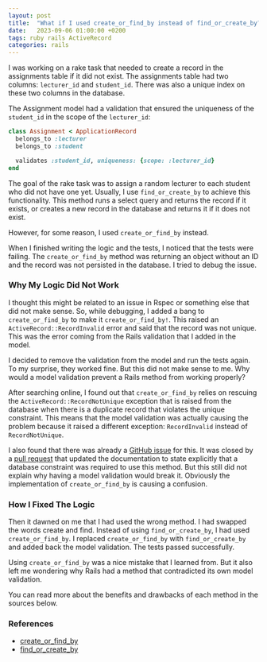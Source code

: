 ```yaml
---
layout: post
title:  "What if I used create_or_find_by instead of find_or_create_by?"
date:   2023-09-06 01:00:00 +0200
tags: ruby rails ActiveRecord
categories: rails
---
```


I was working on a rake task that needed to create a record in the assignments table if it did not exist. The assignments table had two columns: `lecturer_id` and `student_id`. There was also a unique index on these two columns in the database.

The Assignment model had a validation that ensured the uniqueness of the `student_id` in the scope of the `lecturer_id`:

```ruby
class Assignment < ApplicationRecord
  belongs_to :lecturer
  belongs_to :student

  validates :student_id, uniqueness: {scope: :lecturer_id}
end
```

The goal of the rake task was to assign a random lecturer to each student who did not have one yet.
Usually, I use `find_or_create_by` to achieve this functionality. This method runs a select query and returns the record if it exists, or creates a new record in the database and returns it if it does not exist.

However, for some reason, I used `create_or_find_by` instead.

When I finished writing the logic and the tests, I noticed that the tests were failing. The `create_or_find_by` method was returning an object without an ID and the record was not persisted in the database. I tried to debug the issue.

### Why My Logic Did Not Work

I thought this might be related to an issue in Rspec or something else that did not make sense. So, while debugging, I added a bang to `create_or_find_by` to make it `create_or_find_by!`. This raised an `ActiveRecord::RecordInvalid` error and said that the record was not unique. This was the error coming from the Rails validation that I added in the model.

I decided to remove the validation from the model and run the tests again. To my surprise, they worked fine. But this did not make sense to me. Why would a model validation prevent a Rails method from working properly?

After searching online, I found out that `create_or_find_by` relies on rescuing the `ActiveRecord::RecordNotUnique` exception that is raised from the database when there is a duplicate record that violates the unique constraint. This means that the model validation was actually causing the problem because it raised a different exception: `RecordInvalid` instead of `RecordNotUnique`.

I also found that there was already a [GitHub issue](https://github.com/rails/rails/issues/36027) for this. It was closed by a [pull request](https://github.com/rails/rails/pull/42625) that updated the documentation to state explicitly that a database constraint was required to use this method. But this still did not explain why having a model validation would break it. Obviously the implementation of `create_or_find_by` is causing a confusion.

### How I Fixed The Logic

Then it dawned on me that I had used the wrong method. I had swapped the words create and find. Instead of using `find_or_create_by`, I had used `create_or_find_by`.
I replaced `create_or_find_by` with `find_or_create_by` and added back the model validation. The tests passed successfully.

Using `create_or_find_by` was a nice mistake that I learned from. But it also left me wondering why Rails had a method that contradicted its own model validation.

You can read more about the benefits and drawbacks of each method in the sources below.

### References

- [create_or_find_by](https://apidock.com/rails/v6.0.0/ActiveRecord/Relation/create_or_find_by)
- [find_or_create_by](https://apidock.com/rails/v6.0.0/ActiveRecord/Relation/find_or_create_by)
